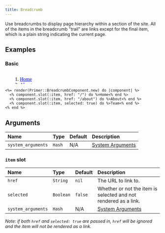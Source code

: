 ```yaml
---
title: Breadcrumb
---
```


Use breadcrumbs to display page hierarchy within a section of the site. All of the items in the breadcrumb "trail" are links except for the final item, which is a plain string indicating the current page.

## Examples

### Basic

<iframe style="width: 100%; border: 0px; height: 40px;" srcdoc="<html><head><link href='https://unpkg.com/@primer/css/dist/primer.css' rel='stylesheet'></head><body><nav aria-label='Breadcrumb'>  <ol>      <li class='breadcrumb-item  '><a href='/'>Home</a></li>      <li class='breadcrumb-item  '><a href='/about'>About</a></li>      <li aria-current='page' class='breadcrumb-item  '>Team</li>  </ol></nav></body></html>"></iframe>

```erb
<%= render(Primer::BreadcrumbComponent.new) do |component| %>
  <% component.slot(:item, href: "/") do %>Home<% end %>
  <% component.slot(:item, href: "/about") do %>About<% end %>
  <% component.slot(:item, selected: true) do %>Team<% end %>
<% end %>
```

## Arguments

| Name | Type | Default | Description |
| :- | :- | :- | :- |
| `system_arguments` | `Hash` | N/A | [System Arguments](/system-arguments) |

### `item` slot

| Name | Type | Default | Description |
| :- | :- | :- | :- |
| `href` | `String` | `nil` | The URL to link to. |
| `selected` | `Boolean` | `false` | Whether or not the item is selected and not rendered as a link. |
| `system_arguments` | `Hash` | N/A | [System Arguments](/system-arguments) |

_Note: if both `href` and `selected: true` are passed in, `href` will be ignored and the item will not be rendered as a link._
